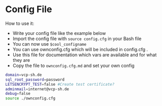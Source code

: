 # Config File
How to use it:
* Write your config file like the example below
* Import the config file with `source config.cfg` in your Bash file
* You can now use `$cool_configname`
* You can use ownconfig.cfg which will be included in config.cfg .
* Use this file for documentation which vars are available and for what they are
* Copy the file to `ownconfig.cfg.md` and set your own config

```` bash
domain=vcp-sh.de
sql_root_password=password
LETSENCRYPT_TEST=false #Create test certificate?
adminmail=internet@vcp-sh.de
debug=false
source ./ownconfig.cfg
````
